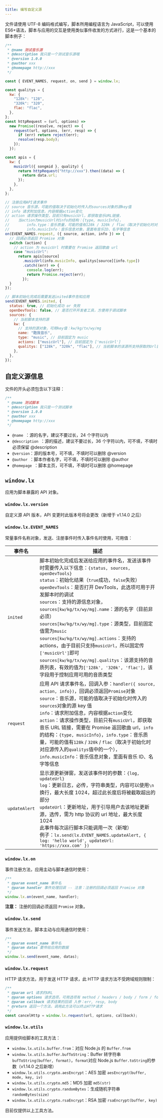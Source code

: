 ```yaml
---
title: 编写自定义源
---
```


文件请使用 UTF-8 编码格式编写，脚本所用编程语言为 JavaScript，可以使用 ES6+语法，脚本与应用的交互是使用类似事件收发的方式进行，这是一个基本的脚本例子：

```js
/**
 * @name 测试音乐源
 * @description 我只是一个测试音乐源哦
 * @version 1.0.0
 * @author xxx
 * @homepage http://xxx
 */

const { EVENT_NAMES, request, on, send } = window.lx;

const qualitys = {
  kw: {
    "128k": "128",
    "320k": "320",
    flac: "flac",
  },
};
const httpRequest = (url, options) =>
  new Promise((resolve, reject) => {
    request(url, options, (err, resp) => {
      if (err) return reject(err);
      resolve(resp.body);
    });
  });

const apis = {
  kw: {
    musicUrl({ songmid }, quality) {
      return httpRequest("http://xxx").then((data) => {
        return data.url;
      });
    },
  },
};

// 注册应用API请求事件
// source 音乐源，可能的值取决于初始化时传入的sources对象的源key值
// info 请求附加信息，内容根据action变化
// action 请求操作类型，目前只有musicUrl，即获取音乐URL链接，
//    当action为musicUrl时info的结构：{type, musicInfo}，
//        info.type：音乐质量，可能的值有128k / 320k / flac（取决于初始化时对应源传入的qualitys值中的一个），
//        info.musicInfo：音乐信息对象，里面有音乐ID、名字等信息
on(EVENT_NAMES.request, ({ source, action, info }) => {
  // 回调必须返回 Promise 对象
  switch (action) {
    // action 为 musicUrl 时需要在 Promise 返回歌曲 url
    case "musicUrl":
      return apis[source]
        .musicUrl(info.musicInfo, qualitys[source][info.type])
        .catch((err) => {
          console.log(err);
          return Promise.reject(err);
        });
  }
});

// 脚本初始化完成后需要发送inited事件告知应用
send(EVENT_NAMES.inited, {
  status: true, // 初始化成功 or 失败
  openDevTools: false, // 是否打开开发者工具，方便用于调试脚本
  sources: {
    // 当前脚本支持的源
    kw: {
      // 支持的源对象，可用key值：kw/kg/tx/wy/mg
      name: "酷我音乐",
      type: "music", // 目前固定为 music
      actions: ["musicUrl"], // 目前固定为 ['musicUrl']
      qualitys: ["128k", "320k", "flac"], // 当前脚本的该源所支持获取的Url音质，有效的值有：['128k', '320k', 'flac']
    },
  },
});
```

## 自定义源信息

文件的开头必须包含以下注释：

```js
/**
 * @name 测试脚本
 * @description 我只是一个测试脚本
 * @version 1.0.0
 * @author xxx
 * @homepage http://xxx
 */
```

- `@name `：源的名字，建议不要过长，24 个字符以内
- `@description `：源的描述，建议不要过长，36 个字符以内，可不填，不填时必须保留 @description
- `@version`：源的版本号，可不填，不填时可以删除 @version
- `@author `：脚本作者名字，可不填，不填时可以删除 @author
- `@homepage `：脚本主页，可不填，不填时可以删除 @homepage

## `window.lx`

应用为脚本暴露的 API 对象。

### `window.lx.version`

自定义源 API 版本，API 变更时此版本号将会更改（新增于 v1.14.0 之后）

### `window.lx.EVENT_NAMES`

常量事件名称对象，发送、注册事件时传入事件名时使用，可用值：

| 事件名        | 描述                                                                                                                                                                                                                                                                                                                                                                                                                                                                                                                                                                                                                                               |
| ------------- | -------------------------------------------------------------------------------------------------------------------------------------------------------------------------------------------------------------------------------------------------------------------------------------------------------------------------------------------------------------------------------------------------------------------------------------------------------------------------------------------------------------------------------------------------------------------------------------------------------------------------------------------------- |
| `inited`      | 脚本初始化完成后发送给应用的事件名，发送该事件时需要传入以下信息：`{status, sources, openDevTools}`<br />`status`：初始化结果（`true`成功，`false`失败）<br />`openDevTools`：是否打开 DevTools，此选项可用于开发脚本时的调试<br />`sources`：支持的源信息对象，<br />`sources[kw/kg/tx/wy/mg].name`：源的名字（目前非必须）<br />`sources[kw/kg/tx/wy/mg].type`：源类型，目前固定值需为`music`<br />`sources[kw/kg/tx/wy/mg].actions`：支持的 actions，由于目前只支持`musicUrl`，所以固定传`['musicUrl']`即可<br />`sources[kw/kg/tx/wy/mg].qualitys`：该源支持的音质列表，有效的值为`['128k', '320k', 'flac']`，该字段用于控制应用可用的音质类型 |
| `request`     | 应用 API 请求事件名，回调入参：`handler({ source, action, info})`，回调必须返回`Promise`对象<br />`source`：音乐源，可能的值取决于初始化时传入的`sources`对象的源 key 值<br />`info`：请求附加信息，内容根据`action`变化<br />`action`：请求操作类型，目前只有`musicUrl`，即获取音乐 URL 链接，需要在 Promise 返回歌曲 url，`info`的结构：`{type, musicInfo}`，`info.type`：音乐质量，可能的值有`128k` / `320k` / `flac`（取决于初始化时对应源传入的`qualitys`值中的一个），`info.musicInfo`：音乐信息对象，里面有音乐 ID、名字等信息                                                                                                              |
| `updateAlert` | 显示源更新弹窗，发送该事件时的参数：`{log, updateUrl}`<br />`log`：更新日志，必传，字符串类型，内容可以使用`\n`换行，最大长度 1024，超过此长度后将被截取超出的部分<br />`updateUrl`：更新地址，用于引导用户去该地址更新源，选传，需为 http 协议的 url 地址，最大长度 1024<br />此事件每次运行脚本只能调用一次（新增）<br />例子：`lx.send(lx.EVENT_NAMES.updateAlert, { log: 'hello world', updateUrl: 'https://xxx.com' })`                                                                                                                                                                                                         |

### `window.lx.on`

事件注册方法，应用主动与脚本通信时使用：

```js
/**
 * @param event_name 事件名
 * @param handler 事件处理回调 -- 注意：注册的回调必须返回 Promise 对象
 */
window.lx.on(event_name, handler);
```

**注意：** 注册的回调必须返回 `Promise` 对象。

### `window.lx.send`

事件发送方法，脚本主动与应用通信时使用：

```js
/**
 * @param event_name 事件名
 * @param datas 要传给应用的数据
 */
window.lx.send(event_name, datas);
```

### `window.lx.request`

HTTP 请求方法，用于发送 HTTP 请求，此 HTTP 请求方法不受跨域规则限制：

```js
/**
 * @param url 请求的URL
 * @param options 请求选项，可用选项有 method / headers / body / form / formData / timeout
 * @param callback 请求结果的回调 入参：err, resp, body
 * @return 返回一个方法，调用此方法可以终止HTTP请求
 */
const cancelHttp = window.lx.request(url, options, callback);
```

### `window.lx.utils`

应用提供给脚本的工具方法：

- `window.lx.utils.buffer.from`：对应 Node.js 的 `Buffer.from`
- `window.lx.utils.buffer.bufToString`：Buffer 转字符串 `bufToString(buffer, format)`，`format`对应 Node.js `Buffer.toString`的参数（v1.14.0 之后新增）
- `window.lx.utils.crypto.aesEncrypt`：AES 加密 `aesEncrypt(buffer, mode, key, iv)`
- `window.lx.utils.crypto.md5`：MD5 加密 `md5(str)`
- `window.lx.utils.crypto.randomBytes`：生成随机字符串 `randomBytes(size)`
- `window.lx.utils.crypto.rsaEncrypt`：RSA 加密 `rsaEncrypt(buffer, key)`

目前仅提供以上工具方法。
